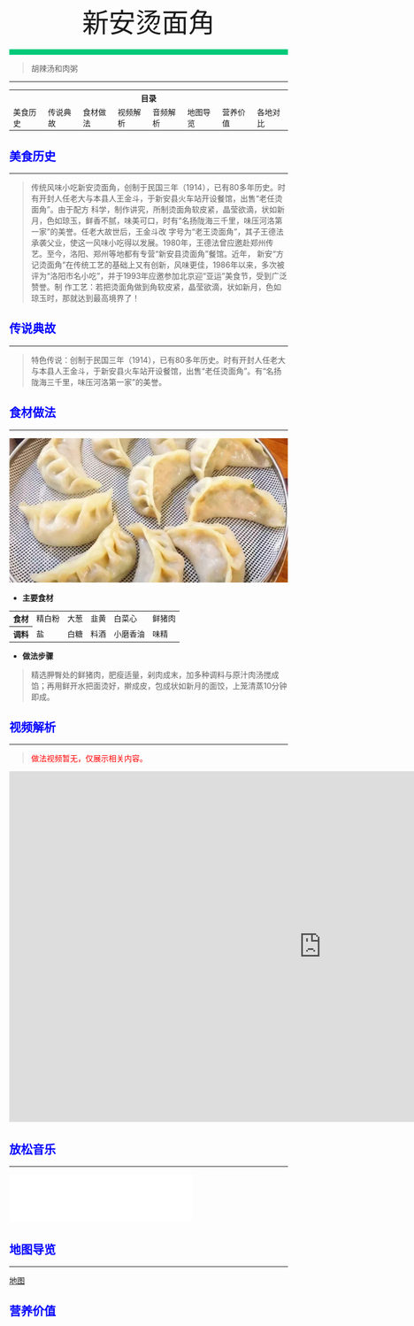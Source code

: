 <div align="center">
    <font face="黑体" size="8">新安烫面角</font>
</div></br>
<div style="background-color: #00CA79;height: 10px"></div>

>胡辣汤和肉粥
---
<table style="border:none;">
    <tr>
        <th colspan="8"style="border:none;width: 850px">
            目录
        </th>
    </tr>
    <tr style="width: 500px; border:none;">
        <td style="border:none">
        美食历史
        </td>
        <td style="border:none">
        传说典故
        </td>
        <td style="border:none">
        食材做法
        </td>
        <td style="border:none">
        视频解析
        </td>
        <td style="border:none">
        音频解析
        </td>
        <td style="border:none">
        地图导览
        </td>
        <td style="border:none">
        营养价值
        </td>
        <td style="border:none">
        各地对比
        </td>
    </tr>
</table>

## <font color="blue">美食历史</font>

---
>传统风味小吃新安烫面角，创制于民国三年（1914），已有80多年历史。时有开封人任老大与本县人王金斗，于新安县火车站开设餐馆，出售“老任烫面角”。由于配方
科学，制作讲究，所制烫面角软皮紧，晶莹欲滴，状如新月，色如琼玉，鲜香不腻，味美可口，时有“名扬陇海三千里，味压河洛第一家”的美誉。任老大故世后，王金斗改
字号为“老王烫面角”，其子王德法承袭父业，使这一风味小吃得以发展。1980年，王德法曾应邀赴郑州传艺。至今，洛阳、郑州等地都有专营“新安县烫面角”餐馆。近年，
新安“方记烫面角”在传统工艺的基础上又有创新，风味更佳，1986年以来，多次被评为“洛阳市名小吃”，并于1993年应邀参加北京迎“亚运”美食节，受到广泛赞誉。制
作工艺：若把烫面角做到角软皮紧，晶莹欲滴，状如新月，色如琼玉时，那就达到最高境界了！
 

## <font color="blue">传说典故</font>

---

>特色传说：创制于民国三年（1914），已有80多年历史。时有开封人任老大与本县人王金斗，于新安县火车站开设餐馆，出售“老任烫面角”。有“名扬陇海三千里，味压河洛第一家”的美誉。

## <font color="blue">食材做法</font>

---

![烫面角](../../img/烫面角.png)

- **主要食材**<br>

<table>
    <tr>
        <th>食材</th>
        <td>精白粉</td>
        <td>大葱</td>
        <td>韭黄</td>
        <td>白菜心</td>
        <td>鲜猪肉</td>
    </tr>
    <tr>
        <th>调料</th>
        <td>盐</td>
        <td>白糖</td>
        <td>料酒</td>
        <td>小磨香油</td>
        <td>味精</td>
    </tr>
</table>

- **做法步骤**

>精选胛臀处的鲜猪肉，肥瘦适量，剁肉成末，加多种调料与原汁肉汤搅成馅；再用鲜开水把面烫好，擀成皮，包成状如新月的面饺，上笼清蒸10分钟即成。

## <font color="blue">视频解析</font>

---

> <font color="red">做法视频暂无，仅展示相关内容。</font>

<iframe width="1128" height="634" src="https://www.youtube.com/embed/A2atdo24C9Q" title="函谷关旅行路上的洛阳新安美食 烫面角" frameborder="0" allow="accelerometer; autoplay; clipboard-write; encrypted-media; gyroscope; picture-in-picture; web-share" allowfullscreen></iframe>

## <font color="blue">放松音乐</font>

---

<iframe frameborder="no" border="0" marginwidth="0" marginheight="0" width=330 height=86 src="//music.163.com/outchain/player?type=2&id=486999043&auto=1&height=66"></iframe>

## <font color="blue">地图导览</font>

---

[地图](https://www.google.com.hk/search?newwindow=1&tbs=lf:1,lf_ui:9&tbm=lcl&q=%E6%96%B0%E5%AE%89%E7%83%AB%E9%9D%A2%E8%A7%92&rflfq=1&num=10&rllag=34678279,112458149,1748&ved=2ahUKEwjJ2J6loOz9AhW3IUQIHSdqBvsQtgN6BAgLEAU)

## <font color="blue">营养价值</font>


<br>
<br>
<br>
<br>
<br>